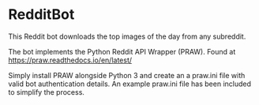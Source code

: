 # RedditBot
This Reddit bot downloads the top images of the day from any subreddit.

The bot implements the Python Reddit API Wrapper (PRAW). Found at https://praw.readthedocs.io/en/latest/

Simply install PRAW alongside Python 3 and create an a praw.ini file with valid bot authentication details. An example praw.ini file has been included to simplify
the process.
